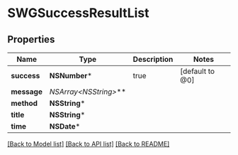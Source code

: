 # SWGSuccessResultList

## Properties
Name | Type | Description | Notes
------------ | ------------- | ------------- | -------------
**success** | **NSNumber*** | true | [default to @0]
**message** | **NSArray&lt;NSString*&gt;*** |  | 
**method** | **NSString*** |  | 
**title** | **NSString*** |  | 
**time** | **NSDate*** |  | 

[[Back to Model list]](../README.md#documentation-for-models) [[Back to API list]](../README.md#documentation-for-api-endpoints) [[Back to README]](../README.md)


